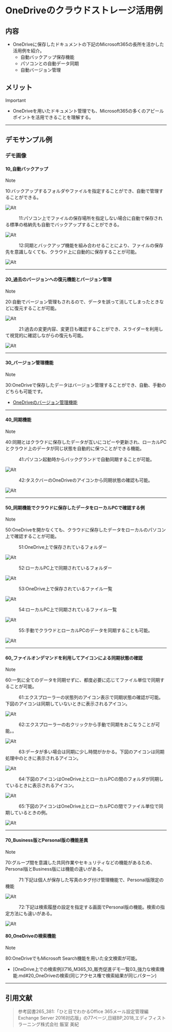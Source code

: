 # OneDriveのクラウドストレージ活用例

## 内容

- OneDriveに保存したドキュメントの下記のMicrosoft365の長所を活かした活用例を紹介。
  - 自動バックアップ保存機能
  - パソコンとの自動データ同期
  - 自動バージョン管理

## メリット

> [!IMPORTANT]
>
>- OneDriveを用いたドキュメント管理でも、Microsoft365の多くのアピールポイントを活用できることを理解する。

---

## デモサンプル例

### デモ画像

#### 10_自動バックアップ

> [!NOTE]  
> 10:バックアップするフォルダやファイルを指定することができ、自動で管理することができる。

![Alt](../../7_Prj/716_M365/200_インフラサービス/20_OneDrive/OneDrv同期01.png)

　　　11:パソコン上でファイルの保存場所を指定しない場合に自動で保存される標準の格納先も自動でバックアップすることができる。  

![Alt](../../7_Prj/716_M365/200_インフラサービス/20_OneDrive/OneDrv同期1.png)

　　　12:同期とバックアップ機能を組み合わせることにより、ファイルの保存先を意識しなくても、クラウド上に自動的に保存することが可能。  

![Alt](../../7_Prj/716_M365/200_インフラサービス/20_OneDrive/OneDrv同期02.png)

---

#### 20_過去のバージョンへの復元機能とバージョン管理

> [!NOTE]  
> 20:自動でバージョン管理もされるので、データを誤って消してしまったときなどに復元することが可能。

![Alt](../../7_Prj/716_M365/200_インフラサービス/20_OneDrive/20_OneDriveバックアップ2.png)

　　　21:過去の変更内容、変更日も確認することができ、スライダーを利用して視覚的に確認しながらの復元も可能。

![Alt](../../7_Prj/716_M365/200_インフラサービス/20_OneDrive/20_OneDriveバックアップ1.png)

---

#### 30_バージョン管理機能

> [!NOTE]  
> 30:OneDriveで保存したデータはバージョン管理することができ、自動、手動のどちらも可能です。

- [OneDriveのバージョン管理機能](716_M365_10_販売促進デモ一覧04_バージョン管理.md#30_OneDrive、Teamsのバージョン管理機能)

---

#### 40_同期機能

> [!NOTE]  
> 40:同期とはクラウドに保存したデータが互いにコピーや更新され、ローカルPCとクラウド上のデータが同じ状態を自動的に保つことができる機能。

　　　41:パソコン起動時からバックグランドで自動同期することが可能。  

![Alt](../../7_Prj/716_M365/200_インフラサービス/20_OneDrive/20_OneDrive3.png)

　　　42:タスクバーのOneDriveのアイコンから同期状態の確認も可能。  

![Alt](../../7_Prj/716_M365/200_インフラサービス/20_OneDrive/20_OneDrive2.png)

---

#### 50_同期機能でクラウドに保存したデータをローカルPCで確認する例

> [!NOTE]  
> 50:OneDriveを開かなくても、クラウドに保存したデータをローカルのパソコン上で確認することが可能。

　　　51:OneDrive上で保存されているフォルダー  

![Alt](../../7_Prj/716_M365/200_インフラサービス/20_OneDrive/20_OneDrive_ファイルオンデマンド5.png)

　　　52:ローカルPC上で同期されているフォルダー  

![Alt](../../7_Prj/716_M365/200_インフラサービス/20_OneDrive/20_OneDrive_ファイルオンデマンド3.png)

　　　53:OneDrive上で保存されているファイル一覧  

![Alt](../../7_Prj/716_M365/200_インフラサービス/20_OneDrive/20_OneDrive_ファイルオンデマンド6.png)

　　　54:ローカルPC上で同期されているファイル一覧  

![Alt](../../7_Prj/716_M365/200_インフラサービス/20_OneDrive/20_OneDrive_ファイルオンデマンド4.png)

　　　55:手動でクラウドとローカルPCのデータを同期することも可能。  

![Alt](../../7_Prj/716_M365/200_インフラサービス/20_OneDrive/20_OneDrive_ファイルオンデマンド2.png)

---

#### 60_ファイルオンデマンドを利用してアイコンによる同期状態の確認

> [!NOTE]  
> 60:一気に全てのデータを同期せずに、都度必要に応じてファイル単位で同期することが可能。

　　　61:エクスプローラーの状態列のアイコン表示で同期状態の確認が可能。下図のアイコンは同期していないときに表示されるアイコン。  

![Alt](../../7_Prj/716_M365/200_インフラサービス/20_OneDrive/20_OneDrive_ファイルオンデマンド7.png)

　　　62:エクスプローラーの右クリックから手動で同期をおこなうことが可能。。  

![Alt](../../7_Prj/716_M365/200_インフラサービス/20_OneDrive/20_OneDrive_ファイルオンデマンド8.png)

　　　63:データが多い場合は同期に少し時間がかかる。下図のアイコンは同期処理中のときに表示されるアイコン。  

![Alt](../../7_Prj/716_M365/200_インフラサービス/20_OneDrive/20_OneDrive_ファイルオンデマンド9.png)

　　　64:下図のアイコンはOneDrive上とローカルPCの間のフォルダが同期しているときに表示されるアイコン。  

![Alt](../../7_Prj/716_M365/200_インフラサービス/20_OneDrive/20_OneDrive_ファイルオンデマンド10.png)

　　　65:下図のアイコンはOneDrive上とローカルPCの間でファイル単位で同期しているときの例。  

![Alt](../../7_Prj/716_M365/200_インフラサービス/20_OneDrive/20_OneDrive_ファイルオンデマンド11.png)

---

#### 70_Business版とPersonal版の機能差異

> [!NOTE]  
> 70:グループ間を意識した共同作業やセキュリティなどの機能があるため、Personal版とBusiness版には機能の違いがある。

　　　71:下記は個人が保存した写真のタグ付け管理機能で、Personal版限定の機能  

![Alt](../../7_Prj/716_M365/200_インフラサービス/20_OneDrive/20_OneDrive_Personal機能限定1.png)

　　　72:下記は検索履歴の設定を指定する画面でPersonal版の機能。検索の指定方法にも違いがある。  

![Alt](../../7_Prj/716_M365/200_インフラサービス/20_OneDrive/20_OneDrive_Personal機能限定2.png)

#### 80_OneDriveの検索機能

> [!NOTE]  
> 80:OneDriveでもMicrosoft Search機能を用いた全文検索が可能。

- [OneDrive上での検索例](716_M365_10_販売促進デモ一覧03_強力な検索機能.md#20_OneDriveの検索(同じアクセス権で検索結果が同じパターン)

---

## 引用文献

> 参考図書265_381:「ひと目でわかるOffice 365メール設定管理編Exchange Server 2016対応版」の77ページ,日経BP,2018,エディフィストラーニング株式会社 飯室 美紀    
